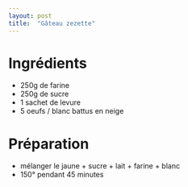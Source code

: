 ```yaml
---
layout: post
title:  "Gâteau zezette"
---
```


# Ingrédients  
- 250g de farine 
- 250g de sucre 
- 1 sachet de levure
- 5 oeufs / blanc battus en neige 

# Préparation
- mélanger le jaune + sucre + lait + farine + blanc 
- 150° pendant 45 minutes
